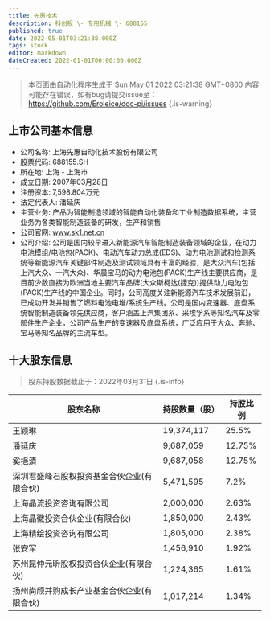 ```yaml
---
title: 先惠技术
description: 科创板 \- 专用机械 \- 688155
published: true
date: 2022-05-01T03:21:38.000Z
tags: stock
editor: markdown
dateCreated: 2022-01-01T00:00:00.000Z
---
```


> 本页面由自动化程序生成于 Sun May 01 2022 03:21:38 GMT+0800
> 内容可能存在错误，如有bug请提交issue至：https://github.com/Eroleice/doc-pi/issues
{.is-warning}

## 上市公司基本信息
- 公司名称: 上海先惠自动化技术股份有限公司
- 股票代码: 688155.SH
- 所在地: 上海 - 上海市
- 成立日期: 2007年03月28日
- 注册资本: 7,598.804万元
- 法定代表人: 潘延庆
- 主营业务: 产品为智能制造领域的智能自动化装备和工业制造数据系统，主营业务为各类智能制造装备的研发，生产和销售
- 公司官网: www.sk1.net.cn
- 公司介绍: 公司是国内较早进入新能源汽车智能制造装备领域的企业，在动力电池模组/电池包(PACK)、电动汽车动力总成(EDS)、动力电池测试和检测系统等新能源汽车关键部件制造及测试领域具有丰富的经验，是大众汽车(包括上汽大众、一汽大众)、华晨宝马的动力电池包(PACK)生产线主要供应商，是目前少数直接为欧洲当地主要汽车品牌(大众斯柯达(捷克))提供动力电池包(PACK)生产线的中国企业。同时，公司高度关注新能源汽车技术发展前沿，已成功开发并销售了燃料电池电堆/系统生产线。公司是国内变速器、底盘系统智能制造装备领先供应商，客户涵盖上汽集团系、采埃孚系等知名汽车及零部件生产企业，公司产品生产的变速器及底盘系统，广泛应用于大众、奔驰、宝马等知名品牌的主流车型。


## 十大股东信息
> 股东持股数据截止于：2022年03月31日
{.is-info}

| 股东名称 | 持股数量（股） | 持股比例 |
| --- | --- | --- |
| 王颖琳 | 19,374,117 | 25.5% |
| 潘延庆 | 9,687,059 | 12.75% |
| 奚挹清 | 9,687,058 | 12.75% |
| 深圳君盛峰石股权投资基金合伙企业(有限合伙) | 5,471,595 | 7.2% |
| 上海晶流投资咨询有限公司 | 2,000,000 | 2.63% |
| 上海晶徽投资合伙企业(有限合伙) | 1,850,000 | 2.43% |
| 上海精绘投资咨询有限公司 | 1,805,000 | 2.38% |
| 张安军 | 1,456,910 | 1.92% |
| 苏州昆仲元昕股权投资合伙企业(有限合伙) | 1,224,365 | 1.61% |
| 扬州尚颀并购成长产业基金合伙企业(有限合伙) | 1,017,214 | 1.34% |




